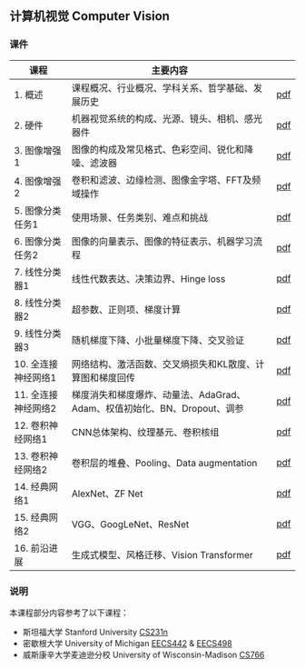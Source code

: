 ## 计算机视觉 Computer Vision

### 课件

|课程|主要内容||
|---|---|---|
|1. 概述|课程概况、行业概况、学科关系、哲学基础、发展历史|[pdf](https://github.com/yeshan-geo/yeshan-geo.github.io/blob/main/documents/cv/2024/L1-Introduction.pdf)|
|2. 硬件|机器视觉系统的构成、光源、镜头、相机、感光器件|[pdf](https://github.com/yeshan-geo/yeshan-geo.github.io/blob/main/documents/cv/2024/L2-Sensors.pdf)|
|3. 图像增强1|图像的构成及常见格式、色彩空间、锐化和降噪、滤波器|[pdf](https://github.com/yeshan-geo/yeshan-geo.github.io/blob/main/documents/cv/2024/L3-Filtering_and_edge_detection1.pdf)|
|4. 图像增强2|卷积和滤波、边缘检测、图像金字塔、FFT及频域操作|[pdf](https://github.com/yeshan-geo/yeshan-geo.github.io/blob/main/documents/cv/2024/L4-Filtering_and_edge_detection2.pdf)|
|5. 图像分类任务1|使用场景、任务类别、难点和挑战|[pdf](https://github.com/yeshan-geo/yeshan-geo.github.io/blob/main/documents/cv/2024/L5-Image_classification1.pdf)|
|6. 图像分类任务2|图像的向量表示、图像的特征表示、机器学习流程|[pdf](https://github.com/yeshan-geo/yeshan-geo.github.io/blob/main/documents/cv/2024/L6-Image_classification2.pdf)|
|7. 线性分类器1|线性代数表达、决策边界、Hinge loss|[pdf](https://github.com/yeshan-geo/yeshan-geo.github.io/blob/main/documents/cv/2024/L7-Linear_classifier1.pdf)|
|8. 线性分类器2|超参数、正则项、梯度计算|[pdf](https://github.com/yeshan-geo/yeshan-geo.github.io/blob/main/documents/cv/2024/L8-Linear_classifier2.pdf)|
|9. 线性分类器3|随机梯度下降、小批量梯度下降、交叉验证|[pdf](https://github.com/yeshan-geo/yeshan-geo.github.io/blob/main/documents/cv/2024/L9-Linear_classifier3.pdf)|
|10. 全连接神经网络1|网络结构、激活函数、交叉熵损失和KL散度、计算图和梯度回传|[pdf](https://github.com/yeshan-geo/yeshan-geo.github.io/blob/main/documents/cv/2024/L10-FC_networks1.pdf)|
|11. 全连接神经网络2|梯度消失和梯度爆炸、动量法、AdaGrad、Adam、权值初始化、BN、Dropout、调参|[pdf](https://github.com/yeshan-geo/yeshan-geo.github.io/blob/main/documents/cv/2024/L11-FC_networks2.pdf)|
|12. 卷积神经网络1|CNN总体架构、纹理基元、卷积核组|[pdf](https://github.com/yeshan-geo/yeshan-geo.github.io/blob/main/documents/cv/2024/L12-CNN1.pdf)|
|13. 卷积神经网络2|卷积层的堆叠、Pooling、Data augmentation|[pdf](https://github.com/yeshan-geo/yeshan-geo.github.io/blob/main/documents/cv/2024/L13-CNN2.pdf)|
|14. 经典网络1|AlexNet、ZF Net|[pdf](https://github.com/yeshan-geo/yeshan-geo.github.io/blob/main/documents/cv/2024/L14-CNN_architecture1.pdf)|
|15. 经典网络2|VGG、GoogLeNet、ResNet|[pdf](https://github.com/yeshan-geo/yeshan-geo.github.io/blob/main/documents/cv/2024/L15-CNN_architecture2.pdf)|
|16. 前沿进展|生成式模型、风格迁移、Vision Transformer|[pdf](https://github.com/yeshan-geo/yeshan-geo.github.io/blob/main/documents/cv/2024/L16-Latest.pdf)|



### 说明
本课程部分内容参考了以下课程：
- 斯坦福大学 Stanford University [CS231n](https://cs231n.stanford.edu/)
- 密歇根大学 University of Michigan [EECS442](https://web.eecs.umich.edu/~fouhey/teaching/EECS442_W23/index.html) & [EECS498](https://web.eecs.umich.edu/~justincj/teaching/eecs498/FA2020/)
- 威斯康辛大学麦迪逊分校 University of Wisconsin-Madison [CS766](https://pages.cs.wisc.edu/~mohitg/courses/CS766/)
